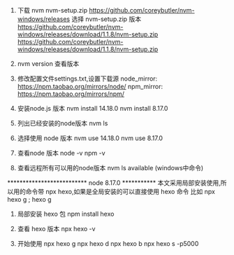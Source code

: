 01) 下载 nvm  nvm-setup.zip
https://github.com/coreybutler/nvm-windows/releases  选择 nvm-setup.zip 版本
https://github.com/coreybutler/nvm-windows/releases/download/1.1.8/nvm-setup.zip
https://github.com/coreybutler/nvm-windows/releases/download/1.1.8/nvm-setup.zip

02) nvm version 查看版本
03) 修改配置文件settings.txt,设置下载源
    node_mirror: https://npm.taobao.org/mirrors/node/ 
    npm_mirror: https://npm.taobao.org/mirrors/npm/

04) 安装node.js 版本
    nvm install 14.18.0
    nvm install 8.17.0

05) 列出已经安装的node版本 
    nvm ls

06) 选择使用 node 版本
    nvm use 14.18.0
    nvm use 8.17.0

07) 查看node 版本
    node -v
    npm -v

08) 查看远程所有可以用的node版本
    nvm ls available (windows中命令)
    
    
    

************************** node 8.17.0 ***********
本文采用局部安装使用,所以用的命令带 npx hexo,如果是全局安装的可以直接使用 hexo 命令
比如 npx hexo g   ;   hexo g

01) 局部安装 hexo 包
npm install hexo

02) 查看 hexo 版本
npx hexo -v 

03) 开始使用 
npx hexo g
npx hexo d
npx hexo b
npx hexo s -p5000